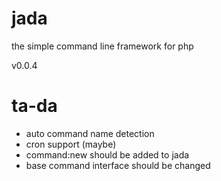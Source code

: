 jada
====

the simple command line framework for php

v0.0.4

ta-da
=====
- auto command name detection
- cron support (maybe)
- command:new should be added to jada
- base command interface should be changed
